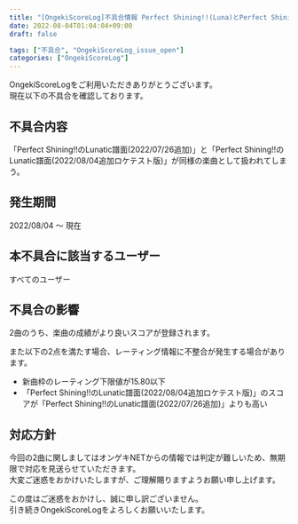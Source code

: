 ```yaml
---
title: "[OngekiScoreLog]不具合情報 Perfect Shining!!(Luna)とPerfect Shining!!(Luna/ロケテスト)が判別されずに登録される"
date: 2022-08-04T01:04:04+09:00
draft: false

tags: ["不具合", "OngekiScoreLog_issue_open"]
categories: ["OngekiScoreLog"]
---
```


OngekiScoreLogをご利用いただきありがとうございます。  
現在以下の不具合を確認しております。

<!--more-->

<!-- ## 追記

本不具合の修正が完了いたしました。  
ご利用中の皆様にご迷惑をおかけしましたことを深くお詫び申し上げます。 -->

## 不具合内容

「Perfect Shining!!のLunatic譜面(2022/07/26追加)」と「Perfect Shining!!のLunatic譜面(2022/08/04追加ロケテスト版)」が同様の楽曲として扱われてしまう。

## 発生期間

2022/08/04 ～ 現在

## 本不具合に該当するユーザー

すべてのユーザー

## 不具合の影響

2曲のうち、楽曲の成績がより良いスコアが登録されます。

また以下の2点を満たす場合、レーティング情報に不整合が発生する場合があります。

- 新曲枠のレーティング下限値が15.80以下
- 「Perfect Shining!!のLunatic譜面(2022/08/04追加ロケテスト版)」のスコアが「Perfect Shining!!のLunatic譜面(2022/07/26追加)」よりも高い

## 対応方針

今回の2曲に関しましてはオンゲキNETからの情報では判定が難しいため、無期限で対応を見送らせていただきます。  
大変ご迷惑をおかけいたしますが、ご理解賜りますようお願い申し上げます。

<!-- ## 対象のGitHub Issue

{{< github_issue repository="project-primera/ongeki-score" id="50" >}} -->

この度はご迷惑をおかけし、誠に申し訳ございません。  
引き続きOngekiScoreLogをよろしくお願いいたします。

<!--

Tweet

現在、以下の不具合を確認しております。
ご迷惑をおかけしていますことをお詫び申し上げます。

Duplicate Perfect Shining
url
-->
